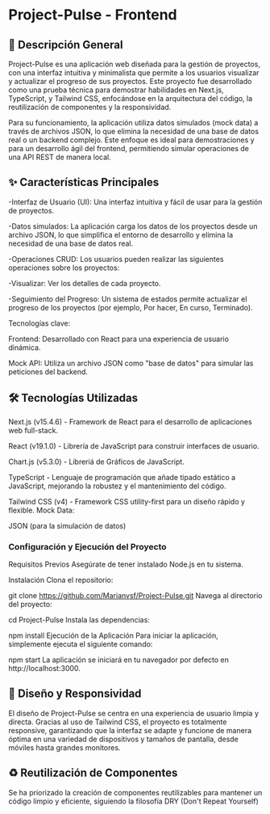 
# Project-Pulse - Frontend
## 🚀 Descripción General
Project-Pulse es una aplicación web diseñada para la gestión de proyectos, con una interfaz intuitiva y minimalista que permite a los usuarios visualizar y actualizar el progreso de sus proyectos. Este proyecto fue desarrollado como una prueba técnica para demostrar habilidades en Next.js, TypeScript, y Tailwind CSS, enfocándose en la arquitectura del código, la reutilización de componentes y la responsividad.

Para su funcionamiento, la aplicación utiliza datos simulados (mock data) a través de archivos JSON, lo que elimina la necesidad de una base de datos real o un backend complejo. Este enfoque es ideal para demostraciones y para un desarrollo ágil del frontend, permitiendo simular operaciones de una API REST de manera local.

## ✨ Características Principales
-Interfaz de Usuario (UI): Una interfaz intuitiva y fácil de usar para la gestión de proyectos.

-Datos simulados: La aplicación carga los datos de los proyectos desde un archivo JSON, lo que simplifica el entorno de desarrollo y elimina la necesidad de una base de datos real.

-Operaciones CRUD: Los usuarios pueden realizar las siguientes operaciones sobre los proyectos:

-Visualizar: Ver los detalles de cada proyecto.

-Seguimiento del Progreso: Un sistema de estados permite actualizar el progreso de los proyectos (por ejemplo, Por hacer, En curso, Terminado).

Tecnologías clave:

Frontend: Desarrollado con React para una experiencia de usuario dinámica.

Mock API: Utiliza un archivo JSON como "base de datos" para simular las peticiones del backend.

## 🛠️ Tecnologías Utilizadas

Next.js (v15.4.6)  - Framework de React para el desarrollo de aplicaciones web full-stack.

React (v19.1.0)  - Librería de JavaScript para construir interfaces de usuario.

Chart.js (v5.3.0) - Libreriá de Gráficos de JavaScript.

TypeScript - Lenguaje de programación que añade tipado estático a JavaScript, mejorando la robustez y el mantenimiento del código.

Tailwind CSS (v4) - Framework CSS utility-first para un diseño rápido y flexible.
Mock Data:

JSON (para la simulación de datos)

### Configuración y Ejecución del Proyecto
Requisitos Previos
Asegúrate de tener instalado Node.js en tu sistema.

Instalación
Clona el repositorio:


git clone https://github.com/Marianvsf/Project-Pulse.git
Navega al directorio del proyecto:



cd Project-Pulse
Instala las dependencias:



npm install
Ejecución de la Aplicación
Para iniciar la aplicación, simplemente ejecuta el siguiente comando:

npm start
La aplicación se iniciará en tu navegador por defecto en http://localhost:3000.

## 🎨 Diseño y Responsividad
El diseño de Project-Pulse se centra en una experiencia de usuario limpia y directa. Gracias al uso de Tailwind CSS, el proyecto es totalmente responsive, garantizando que la interfaz se adapte y funcione de manera óptima en una variedad de dispositivos y tamaños de pantalla, desde móviles hasta grandes monitores.

## ♻️ Reutilización de Componentes
Se ha priorizado la creación de componentes reutilizables para mantener un código limpio y eficiente, siguiendo la filosofía DRY (Don't Repeat Yourself)
